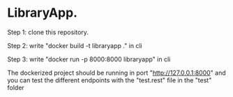 # LibraryApp.

Step 1: clone this repository.

Step 2: write "docker build -t libraryapp ." in cli

Step 3: write "docker run -p 8000:8000 libraryapp" in cli

The dockerized project should be running in port "http://127.0.0.1:8000" and you can test the different endpoints with the "test.rest" file in the "test" folder
